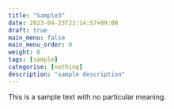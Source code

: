 ```yaml
---
title: "Sample3"
date: 2023-04-23T22:14:57+09:00
draft: true
main_menu: false
main_menu_order: 0
weight: 0
tags: [sample]
categorise: [nothing]
description: "sample description"
---
```

This is a sample text with no particular meaning.
